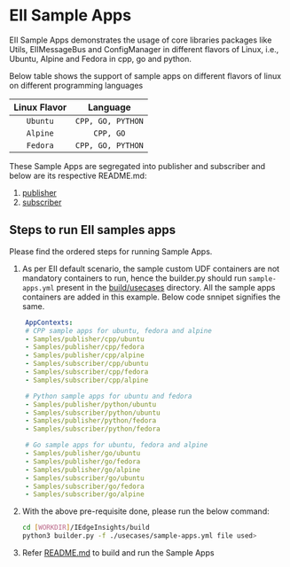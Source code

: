 # EII Sample Apps

EII Sample Apps demonstrates the usage of core libraries packages like Utils, EIIMessageBus and ConfigManager in different flavors of Linux, i.e., Ubuntu, Alpine and Fedora in cpp, go and python.

Below table shows the support of sample apps on different flavors of linux on different programming languages

| Linux Flavor | Language         |
| :----------: | :--------------: |
| `Ubuntu`     | `CPP, GO, PYTHON`|
| `Alpine`     | `CPP, GO`        |
| `Fedora`     | `CPP, GO, PYTHON`|

These Sample Apps are segregated into publisher and subscriber and below are its respective README.md:
1. [publisher](publisher/README.md)
2. [subscriber](subscriber/README.md)

## Steps to run EII samples apps

Please find the ordered steps for running Sample Apps.

1. As per EII default scenario, the sample custom UDF containers are not mandatory containers to run, hence the builder.py should run `sample-apps.yml` present in the [build/usecases](https://github.com/open-edge-insights/eii-core/blob/master/build/usecases) directory. All the sample apps containers are added in this example. 
Below code snnipet signifies the same. 

```yml
    AppContexts:
    # CPP sample apps for ubuntu, fedora and alpine
    - Samples/publisher/cpp/ubuntu
    - Samples/publisher/cpp/fedora
    - Samples/publisher/cpp/alpine
    - Samples/subscriber/cpp/ubuntu
    - Samples/subscriber/cpp/fedora
    - Samples/subscriber/cpp/alpine

    # Python sample apps for ubuntu and fedora
    - Samples/publisher/python/ubuntu
    - Samples/subscriber/python/ubuntu
    - Samples/publisher/python/fedora
    - Samples/subscriber/python/fedora

    # Go sample apps for ubuntu, fedora and alpine
    - Samples/publisher/go/ubuntu
    - Samples/publisher/go/fedora
    - Samples/publisher/go/alpine
    - Samples/subscriber/go/ubuntu
    - Samples/subscriber/go/fedora
    - Samples/subscriber/go/alpine
```

2. With the above pre-requisite done, please run the below command:

    ```sh
    cd [WORKDIR]/IEdgeInsights/build
    python3 builder.py -f ./usecases/sample-apps.yml file used>
    ```

3. Refer [README.md](https://github.com/open-edge-insights/eii-core/blob/master/README.md) to build and run the Sample Apps

